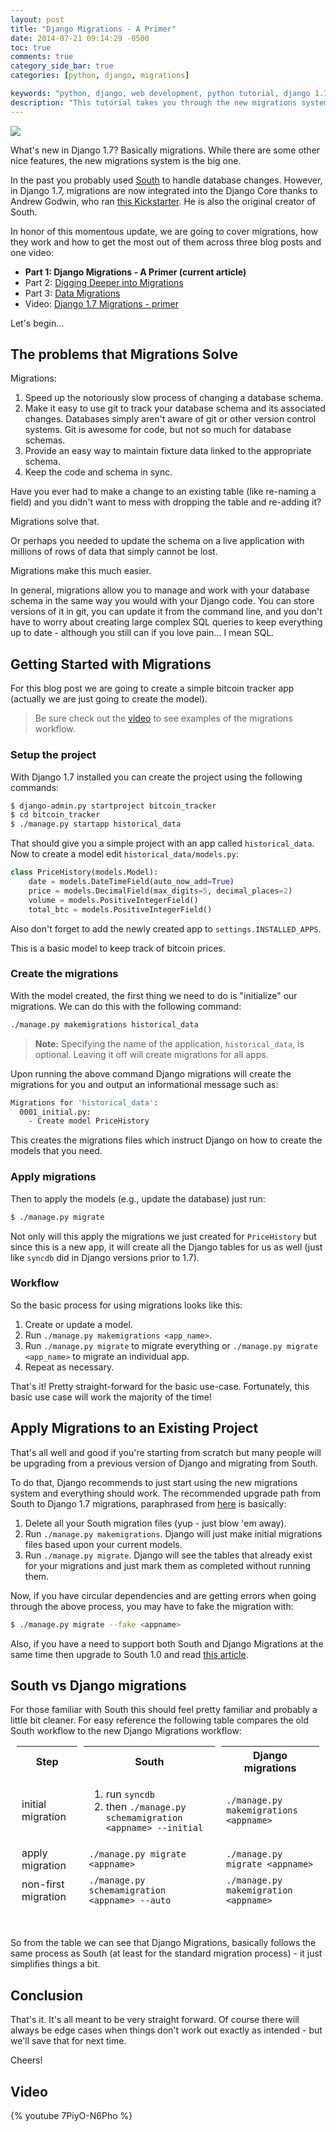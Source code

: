 ```yaml
---
layout: post
title: "Django Migrations - A Primer"
date: 2014-07-21 09:14:29 -0500
toc: true
comments: true
category_side_bar: true
categories: [python, django, migrations]

keywords: "python, django, web development, python tutorial, django 1.7, migrations"
description: "This tutorial takes you through the new migrations system integrated in the Django core as of Django 1.7. We'll look specifically at a solid workflow that you can use for creating and applying migrations."
---
```


<div class="center-text">
  <img class="no-border" src="/images/blog_images/django-migrations.png" style="max-width: 100%;">
</div>

What's new in Django 1.7? Basically migrations. While there are some other nice features, the new migrations system is the big one.

In the past you probably used [South](http://south.aeracode.org/) to handle database changes. However, in Django 1.7, migrations are now integrated into the Django Core thanks to Andrew Godwin, who ran [this Kickstarter](https://www.kickstarter.com/projects/andrewgodwin/schema-migrations-for-django). He is also the original creator of South.

In honor of this momentous update, we are going to cover migrations, how they work and how to get the most out of them across three blog posts and one video:

- **Part 1: Django Migrations - A Primer (current article)**
- Part 2: [Digging Deeper into Migrations](https://realpython.com/blog/python/digging-deeper-into-migrations/)
- Part 3: [Data Migrations](https://realpython.com/blog/python/data-migrations)
- Video: [Django 1.7 Migrations - primer](https://realpython.com/blog/python/django-migrations-a-primer/#video)

Let's begin...

## The problems that Migrations Solve

Migrations:

1. Speed up the notoriously slow process of changing a database schema.
1. Make it easy to use git to track your database schema and its associated changes. Databases simply aren't aware of git or other version control systems. Git is awesome for code, but not so much for database schemas.
1. Provide an easy way to maintain fixture data linked to the appropriate schema.
1. Keep the code and schema in sync.

Have you ever had to make a change to an existing table (like re-naming a field) and you didn't want to mess with dropping the table and re-adding it?

Migrations solve that.

Or perhaps you needed to update the schema on a live application with millions of rows of data that simply cannot be lost.

Migrations make this much easier.

In general, migrations allow you to manage and work with your database schema in the same way you would with your Django code. You can store versions of it in git, you can update it from the command line, and you don't have to worry about creating large complex SQL queries to keep everything up to date - although you still can if you love pain... I mean SQL.

## Getting Started with Migrations

For this blog post we are going to create a simple bitcoin tracker app (actually we are just going to create the model).

> Be sure check out the [video](https://realpython.com/blog/python/django-migrations-a-primer/#video) to see examples of the migrations workflow.

### Setup the project

With Django 1.7 installed you can create the project using the following commands:

```sh
$ django-admin.py startproject bitcoin_tracker
$ cd bitcoin_tracker
$ ./manage.py startapp historical_data
```

That should give you a simple project with an app called `historical_data`. Now to create a model edit `historical_data/models.py`:

```python
class PriceHistory(models.Model):
    date = models.DateTimeField(auto_now_add=True)
    price = models.DecimalField(max_digits=5, decimal_places=2)
    volume = models.PositiveIntegerField()
    total_btc = models.PositiveIntegerField()
```

Also don't forget to add the newly created app to `settings.INSTALLED_APPS`.

This is a basic model to keep track of bitcoin prices.

### Create the migrations

With the model created, the first thing we need to do is "initialize" our migrations. We can do this with the following command:

```sh
./manage.py makemigrations historical_data
```

> **Note:** Specifying the name of the application, `historical_data`, is optional. Leaving it off will create migrations for all apps.

Upon running the above command Django migrations will create the migrations for you and output an informational message such as:

```sh
Migrations for 'historical_data':
  0001_initial.py:
    - Create model PriceHistory
```

This creates the migrations files which instruct Django on how to create the models that you need.

### Apply migrations

Then to apply the models (e.g., update the database) just run:

```sh
$ ./manage.py migrate
```

Not only will this apply the migrations we just created for `PriceHistory` but since this is a new app, it will create all the Django tables for us as well (just like `syncdb` did in Django versions prior to 1.7).

### Workflow

So the basic process for using migrations looks like this:

1. Create or update a model.
2. Run `./manage.py makemigrations <app_name>`.
3. Run `./manage.py migrate` to migrate everything or `./manage.py migrate <app_name>` to migrate an individual app.
4. Repeat as necessary.

That's it! Pretty straight-forward for the basic use-case. Fortunately, this basic use case will work the majority of the time!

## Apply Migrations to an Existing Project

That's all well and good if you're starting from scratch but many people will be upgrading from a previous version of Django and migrating from South.

To do that, Django recommends to just start using the new migrations system and everything should work. The recommended upgrade path from South to Django 1.7 migrations, paraphrased from [here](https://docs.djangoproject.com/en/dev/topics/migrations/#upgrading-from-south) is basically:

1. Delete all your South migration files (yup - just blow 'em away).
2. Run `./manage.py makemigrations`. Django will just make initial migrations files based upon your current models.
3. Run `./manage.py migrate`. Django will see the tables that already exist for your migrations and just mark them as completed without running them.

Now, if you have circular dependencies and are getting errors when going through the above process, you may have to fake the migration with:

```sh
$ ./manage.py migrate --fake <appname>
```

Also, if you have a need to support both South and Django Migrations at the same time then upgrade to South 1.0 and read [this article](http://treyhunner.com/2014/03/migrating-to-django-1-dot-7/).

## South vs Django migrations

For those familiar with South this should feel pretty familiar and probably a little bit cleaner.  For easy reference the following table compares the old South workflow to the new Django Migrations workflow:

<table style="
    font-size: 16px;border-spacing: 10px 0px;border-collapse: separate;
">
<thead>
<tr>
<th style="
">Step    </th>
<th>  South                         </th>
<th> Django migrations</th>
</tr>
</thead>
<tbody>
<tr>
<td>initial migration </td>
<td> <ol><li>run <code>syncdb</code></li><li>then <code>./manage.py schemamigration &lt;appname&gt; --initial</code></li></ol> </td>
<td> <code>./manage.py makemigrations &lt;appname&gt;</code></td>
</tr>
<tr>
<td>apply migration </td>
<td> <code>./manage.py migrate &lt;appname&gt;</code>  </td>
<td> <code>./manage.py migrate &lt;appname&gt;</code></td>
</tr>
<tr>
<td>non-first migration </td>
<td> <code>./manage.py schemamigration &lt;appname&gt; --auto</code> </td>
<td> <code>./manage.py makemigration &lt;appname&gt;</code></td>
</tr>
</tbody>
</table>

<br>

So from the table we can see that Django Migrations, basically follows the same process as South (at least for the standard migration process) - it just simplifies things a bit.

## Conclusion

That's it. It's all meant to be very straight forward. Of course there will always be edge cases when things don't work out exactly as intended - but we'll save that for next time.

Cheers!

## Video

{% youtube 7PiyO-N6Pho %}
